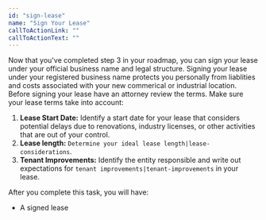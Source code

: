 ```yaml
---
id: "sign-lease"
name: "Sign Your Lease"
callToActionLink: ""
callToActionText: ""
---
```

Now that you've completed step 3 in your roadmap, you can sign your lease under your official business name and legal structure. Signing your lease under your registered business name protects you personally from liablities and costs associated with your new commerical or industrial location. Before signing your lease have an attorney review the terms. Make sure your lease terms take into account:

1. **Lease Start Date:** Identify a start date for your lease that considers potential delays due to renovations, industry licenses, or other activities that are out of your control.
2. **Lease length:** `Determine your ideal lease length|lease-considerations`.
3. **Tenant Improvements:** Identify the entity responsible and write out expectations for `tenant improvements|tenant-improvements` in your lease.
        
After you complete this task, you will have:
- A signed lease
